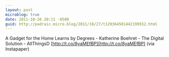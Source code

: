```yaml
---
layout: post
microblog: true
date: 2011-10-26 20:11 -0500
guid: http://padraic.micro.blog/2011/10/27/t129364501442199552.html
---
```

A Gadget for the Home Learns by Degrees - Katherine Boehret - The Digital Solution - AllThingsD [http://t.co/8yaMEfBP](http://t.co/8yaMEfBP) (via Instapaper)
